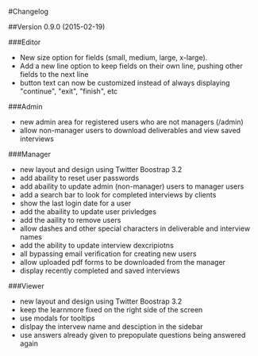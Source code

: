 #Changelog

##Version 0.9.0 (2015-02-19)

###Editor

- New size option for fields (small, medium, large, x-large).
- Add a new line option to keep fields on their own line, pushing other fields to the next line
- button text can now be customized instead of always displaying "continue", "exit", "finish", etc


###Admin

 - new admin area for registered users who are not managers (/admin)
 - allow non-manager users to download deliverables and view saved interviews

###Manager

- new layout and design using Twitter Boostrap 3.2
- add abaility to reset user passwords
- add abaility to update admin (non-manager) users to manager users
- add a search bar to look for completed interviews by clients
- show the last login date for a user
- add the abaility to update user privledges
- add the aaility to remove users
- allow dashes and other special characters in deliverable and interview names
- add the ability to update interview dexcripiotns
- all bypassing email verification for creating new users
- allow uploaded pdf forms to be downloaded from the manager
- display recently completed and saved interviews

###Viewer

- new layout and design using Twitter Boostrap 3.2
- keep the learnmore fixed on the right side of the screen
- use modals for tooltips
- dislpay the intervew name and desciption in the sidebar
- use answers already given to prepopulate questions being answered again